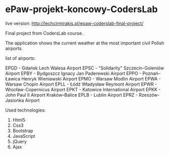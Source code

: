 # ePaw-projekt-koncowy-CodersLab

live version: http://lechcirmirakis.pl/epaw-coderslab-final-project/

Final project from CodersLab course.

The application shows the current weather at the most important civil Polish airports.

list of airports:

EPGD - Gdańsk Lech Walesa Airport
EPSC - "Solidarity" Szczecin-Goleniów Airport
EPBY - Bydgoszcz Ignacy Jan Paderewski Airport
EPPO - Poznań–Ławica Henryk Wieniawski Airport
EPMO - Warsaw Modlin Airport
EPWA - Warsaw Chopin Airport
EPLL - Łódź Władysław Reymont Airport
EPWR - Wrocław-Copernicus Airport
EPKT - Katowice International Airport
EPKK - John Paul II Airport Kraków–Balice
EPLB - Lublin Airport
EPRZ - Rzeszów-Jasionka Airport

Used technologies:

1. Html5
2. Css3
3. Bootstrap
4. JavaScript
5. jQuery
6. Ajax


